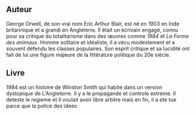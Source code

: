 ## Auteur 
George Orwell, de son vrai nom Eric Arthur Blair, est né en 1903 en Inde britannique et a grandi en Angleterre. Il était un écrivain engagé, connu pour sa critique du totalitarisme dans des œuvres comme _1984_ et _La Ferme des animaux_. Homme solitaire et idéaliste, il a vécu modestement et a souvent défendu les classes populaires. Son esprit critique et sa lucidité ont fait de lui une figure majeure de la littérature politique du 20e siècle.

## Livre
1984 est un histoire de Winston Smith qui habite dans un version dystopique de L'Angleterre. Il y a le propagande et controle extreme. Il deteste le regieme et il voulait avoir libre arbitre mais en fin, il a ete tue parce que la police des idees